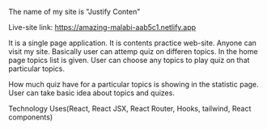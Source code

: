 
The name of my site is "Justify Conten"

Live-site link: https://amazing-malabi-aab5c1.netlify.app

It is a single page application.
It is contents practice web-site. Anyone can visit my site. Basically user can attemp quiz on differen topics. In the home page topics list is given. User can choose any topics to play quiz on that particular topics. 

How much quiz have for a particular topics is showing in the statistic page. User can take basic idea about topics and quizes.


Technology Uses(React, React JSX, React Router, Hooks, tailwind, React components)